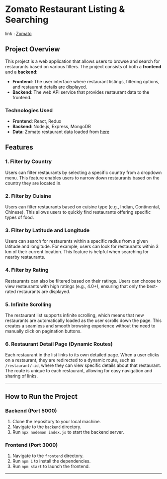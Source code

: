 # Zomato Restaurant Listing & Searching
link : [Zomato](https://zomato-clone-it-is.netlify.app/)

## Project Overview

This project is a web application that allows users to browse and search for restaurants based on various filters. The project consists of both a **frontend** and a **backend**:

- **Frontend**: The user interface where restaurant listings, filtering options, and restaurant details are displayed.
- **Backend**: The web API service that provides restaurant data to the frontend.

### Technologies Used

- **Frontend**: React, Redux
- **Backend**: Node.js, Express, MongoDB
- **Data**: Zomato restaurant data loaded from [here](https://www.kaggle.com/datasets/shrutimehta/zomato-restaurants-data)

## Features

### 1. Filter by Country

Users can filter restaurants by selecting a specific country from a dropdown menu. This feature enables users to narrow down restaurants based on the country they are located in.

### 2. Filter by Cuisine

Users can filter restaurants based on cuisine type (e.g., Indian, Continental, Chinese). This allows users to quickly find restaurants offering specific types of food.

### 3. Filter by Latitude and Longitude

Users can search for restaurants within a specific radius from a given latitude and longitude. For example, users can look for restaurants within 3 km of their current location. This feature is helpful when searching for nearby restaurants.

### 4. Filter by Rating

Restaurants can also be filtered based on their ratings. Users can choose to view restaurants with high ratings (e.g., 4.0+), ensuring that only the best-rated restaurants are displayed.

### 5. Infinite Scrolling

The restaurant list supports infinite scrolling, which means that new restaurants are automatically loaded as the user scrolls down the page. This creates a seamless and smooth browsing experience without the need to manually click on pagination buttons.

### 6. Restaurant Detail Page (Dynamic Routes)

Each restaurant in the list links to its own detailed page. When a user clicks on a restaurant, they are redirected to a dynamic route, such as `/restaurant/:id`, where they can view specific details about that restaurant. The route is unique to each restaurant, allowing for easy navigation and sharing of links.

---

## How to Run the Project

### Backend (Port 5000)

1. Clone the repository to your local machine.
2. Navigate to the `backend` directory.
3. Run `npx nodemon index.js` to start the backend server.

### Frontend (Port 3000)

1. Navigate to the `frontend` directory.
2. Run `npm i` to install the dependencies.
3. Run `npm start` to launch the frontend.

---

